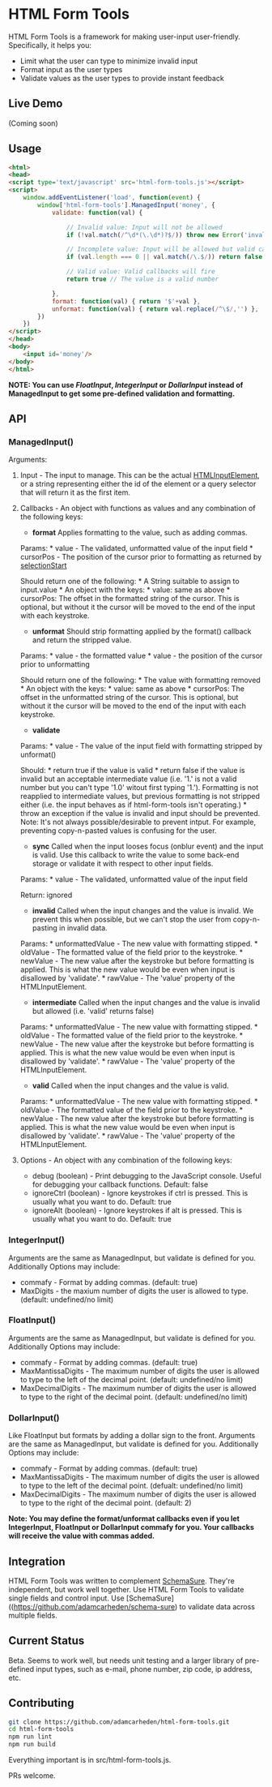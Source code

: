 # HTML Form Tools

HTML Form Tools is a framework for making user-input user-friendly. Specifically, it helps you:
* Limit what the user can type to minimize invalid input
* Format input as the user types
* Validate values as the user types to provide instant feedback

## Live Demo
(Coming soon)

## Usage

```html
<html>
<head>
<script type='text/javascript' src='html-form-tools.js'></script>
<script>
	window.addEventListener('load', function(event) {
		window['html-form-tools'].ManagedInput('money', {
			validate: function(val) {

				// Invalid value: Input will not be allowed
				if (!val.match(/^\d*(\.\d*)?$/)) throw new Error('invalid chars')

				// Incomplete value: Input will be allowed but valid callbacks won't fire
				if (val.length === 0 || val.match(/\.$/)) return false

				// Valid value: Valid callbacks will fire
				return true // The value is a valid number

			},
			format: function(val) { return '$'+val },
			unformat: function(val) { return val.replace(/^\$/,'') },
		})
	})
</script>
</head>
<body>
	<input id='money'/>
</body>
</html>
```
**NOTE: You can use _FloatInput_, _IntegerInput_ or _DollarInput_ instead of ManagedInput to get some pre-defined validation and formatting.**

## API
### ManagedInput()
Arguments:
1. Input - The input to manage. This can be the actual [HTMLInputElement](https://developer.mozilla.org/en-US/docs/Web/API/HTMLInputElement), or a string representing either the id of the element or a query selector that will return it as the first item.

2. Callbacks - An object with functions as values and any combination of the following keys:
	* **format** Applies formatting to the value, such as adding commas.

	Params:
		* value - The validated, unformatted value of the input field
		* cursorPos - The position of the cursor prior to formatting as returned by [selectionStart](https://developer.mozilla.org/en-US/docs/Mozilla/Tech/XUL/Property/selectionStart)

	Should return one of the following:
		* A String suitable to assign to input.value
		* An object with the keys:
			* value: same as above
			* cursorPos: The offset in the formatted string of the cursor. This is optional, but without it the cursor will be moved to the end of the input with each keystroke.

	* **unformat** Should strip formatting applied by the format() callback and return the stripped value.

	Params:
		* value - the formatted value
		* value - the position of the cursor prior to unformatting

	Should return one of the following:
		* The value with formatting removed
		* An object with the keys:
			* value: same as above
			* cursorPos: The offset in the unformatted string of the cursor. This is optional, but without it the cursor will be moved to the end of the input with each keystroke.

	* **validate**

	Params:
		* value - The value of the input field with formatting stripped by unformat()

	Should:
		* return true if the value is valid
		* return false if the value is invalid but an acceptable intermediate value (i.e. '1.' is not a valid number but you can't type '1.0' witout first typing '1.'). Formatting is not reapplied to intermediate values, but previous formatting is not stripped either (i.e. the input behaves as if html-form-tools isn't operating.)
		* throw an exception if the value is invalid and input should be prevented. Note: It's not always possible/desirable to prevent intput. For example, preventing copy-n-pasted values is confusing for the user.

	* **sync** Called when the input looses focus (onblur event) and the input is valid. Use this callback to write the value to some back-end storage or validate it with respect to other input fields.

	Params:
		* value - The validated, unformatted value of the input field

	Return: ignored

	* **invalid** Called when the input changes and the value is invalid. We prevent this when possible, but we can't stop the user from copy-n-pasting in invalid data.

	Params:
		* unformattedValue - The new value with formatting stipped.
		* oldValue - The formatted value of the field prior to the keystroke.
		* newValue - The new value after the keystroke but before formatting is applied. This is what the new value would be even when input is disallowed by 'validate'.
		* rawValue - The 'value' property of the HTMLInputElement.

	* **intermediate** Called when the input changes and the value is invalid but allowed (i.e. 'valid' returns false)

	Params:
		* unformattedValue - The new value with formatting stipped.
		* oldValue - The formatted value of the field prior to the keystroke.
		* newValue - The new value after the keystroke but before formatting is applied. This is what the new value would be even when input is disallowed by 'validate'.
		* rawValue - The 'value' property of the HTMLInputElement.

	* **valid** Called when the input changes and the value is valid.

	Params:
		* unformattedValue - The new value with formatting stipped.
		* oldValue - The formatted value of the field prior to the keystroke.
		* newValue - The new value after the keystroke but before formatting is applied. This is what the new value would be even when input is disallowed by 'validate'.
		* rawValue - The 'value' property of the HTMLInputElement.

3. Options - An object with any combination of the following keys:
	* debug      (boolean) - Print debugging to the JavaScript console. Useful for debugging your callback functions. Default: false
	* ignoreCtrl (boolean) - Ignore keystrokes if ctrl is pressed. This is usually what you want to do. Default: true
	* ignoreAlt  (boolean) - Ignore keystrokes if alt is pressed. This is usually what you want to do. Default: true

### IntegerInput()

Arguments are the same as ManagedInput, but validate is defined for you. Additionally Options may include:
* commafy - Format by adding commas. (default: true)
* MaxDigits - the maxium number of digits the user is allowed to type. (default: undefined/no limit)

### FloatInput()

Arguments are the same as ManagedInput, but validate is defined for you. Additionally Options may include:
* commafy - Format by adding commas. (default: true)
* MaxMantissaDigits - The maximum number of digits the user is allowed to type to the left of the decimal point. (default: undefined/no limit)
* MaxDecimalDigits - The maximum number of digits the user is allowed to type to the right of the decimal point. (default: undefined/no limit)

### DollarInput()
Like FloatInput but formats by adding a dollar sign to the front. Arguments are the same as ManagedInput, but validate is defined for you. Additionally Options may include:
* commafy - Format by adding commas. (default: true)
* MaxMantissaDigits - The maximum number of digits the user is allowed to type to the left of the decimal point. (defualt: undefined/no limit)
* MaxDecimalDigits - The maximum number of digits the user is allowed to type to the right of the decimal point. (default: 2)

__Note: You may define the format/unformat callbacks even if you let IntegerInput, FloatInput or DollarInput commafy for you. Your callbacks will receive the value with commas added.__

##  Integration
HTML Form Tools was written to complement [SchemaSure](https://github.com/adamcarheden/schema-sure). They're independent, but work well together. Use HTML Form Tools to validate single fields and control input. Use [SchemaSure]((https://github.com/adamcarheden/schema-sure) to validate data across multiple fields.

## Current Status
Beta. Seems to work well, but needs unit testing and a larger library of pre-defined input types, such as e-mail, phone number, zip code, ip address, etc.

## Contributing 
``` bash
git clone https://github.com/adamcarheden/html-form-tools.git
cd html-form-tools
npm run lint
npm run build
```
Everything important is in src/html-form-tools.js.

PRs welcome.
